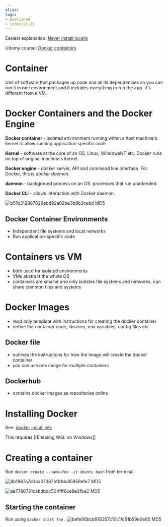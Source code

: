 ```yaml
---
alias: 
tags:
- published
- index/23.05
---
```


Easiest explanation: [Never install locally](https://youtu.be/J0NuOlA2xDc)

Udemy course: [Docker containers](https://www.udemy.com/course/docker-containers/)

# Container

Unit of software that packages up code and all its dependencies so you can run it in one environment and it includes everything to run the app. It's different from a VM.

# Docker Containers and the Docker Engine

**Docker container** - isolated environment running within a host machine's kernel to allow running application specific code

**Kernel** - software at the core of an OS. Linux, WindowsNT etc. Docker runs on top of original machine's kernel. 

**Docker engine** - docker server, API and command line interface. For Docker, this is *docker daemon*.

**daemon** - background process on an OS. processes that run unattended.

**Docker CLI** - allows interaction with Docker daemon.

![b51b312987826ebd92a02be3b8b3cebd MD5](https://i.imgur.com/ld6CElG.png)

## Docker Container Environments

- Independent file systems and local networks
- Run application-specific code

# Containers vs VM

- both used for isolated environments
- VMs abstract the whole OS
- containers are smaller and only isolates file systems and networks. can share common files and systems

# Docker Images

- read only template with instructions for creating the docker container
- define the container code, libraries, env variables, config files etc

## Docker file

- outlines the instructions for how the image will create the docker container
- you can use one image for multiple containers

## Dockerhub

- contains docker images as repositories online

# Installing Docker

See: [docker install link](https://docs.docker.com/desktop/install/windows-install/)

This requires [[Enabling WSL on Windows]]

# Creating a container

Run `docker create --name=foo -it ubuntu bash` from terminal

![4b1987a7d3ea07387bfb1dc85958efe7 MD5](https://i.imgur.com/DOOo3fq.png)

![ae7786731cabdbdc504fff6ce9e2fba2 MD5](https://i.imgur.com/qkRDEha.png)

## Starting the container

Run using `docker start foo`
.
![befe90bcb918357c10c1fc61b59e0e85 MD5](https://i.imgur.com/utCOcky.png)

